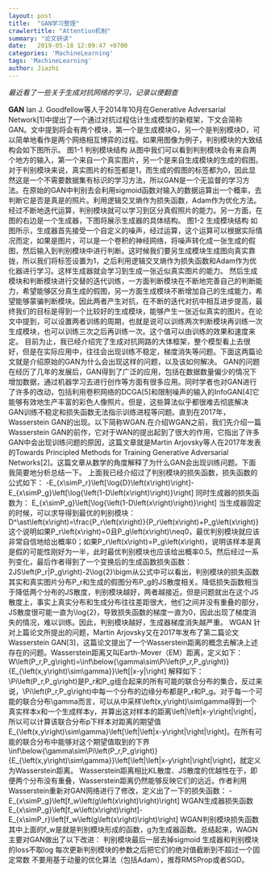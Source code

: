 ```yaml
---
layout: post
title:  "GAN学习整理"
crawlertitle: "Attention机制"
summary: "论文研读"
date:   2019-05-18 12:09:47 +0700
categories: 'MachineLearning'
tags: 'MachineLearning'
author: Jiazhi
---
```

*最近看了一些关于生成对抗网络的学习，记录以便翻查*

**GAN**
Ian J. Goodfellow等人于2014年10月在Generative Adversarial Network[1]中提出了一个通过对抗过程估计生成模型的新框架，下文会简称GAN。文中提到将会有两个模块，第一个是生成模块G，另一个是判别模块D，可以简单地看作是两个网络相互博弈的过程。如果用图像为例子，判别模块的大致结构会如下图所示。
图1-1 判别模块结构
从图中我们可以看到判别模块会有来自两个地方的输入，第一个来自一个真实图片，另一个是来自生成模块的生成的假图。对于判别模块来说，真实图片的标签都是1，而生成的假图的标签都为0，因此显然这是一个不需要数据集有标识的学习方法，所以GAN是一个无监督的学习方法。在原始的GAN中判别去会利用sigmoid函数对输入的数据运算出一个概率，去判断它是否是真是的照片。利用逻辑交叉熵作为损失函数，Adam作为优化方法。经过不断地迭代运算，判别模块就可以学习到区分真假照片的能力。另一方面，在图的右边是一个生成器，下图将展示生成器的具体结构。
图1-2 生成模块结构
如图所示，生成器首先接受一个自定义的噪声，经过运算，这个运算可以根据实际情况而定，如果是图片，可以是一个卷积的神经网络，将噪声转化成一张生成的假图，然后输入到判别模块中进行判断。这时候我们要另生成模块生成图向真实靠拢，所以我们将标签设置为1，之后利用逻辑交叉熵作为损失函数和Adam作为优化器进行学习。这样生成器就会学习到生成一张近似真实图片的能力。
然后生成模块和判断模块进行交替的迭代训练，一方面判断模块在不断地完善自己的判断能力，希望能够区分真生成的假图，另一方面生成模块不断增加自己的生成能力，希望能够蒙骗判断模块。因此两者产生对抗，在不断的迭代对抗中相互进步提高，最终我们的目标是得到一个比较好的生成模块，能够产生一张近似真实的图片。在论文中提到，可以设置两者训练的周期，也就是说可以训练两次判断模块再训练一次生成模块，也可以训练三次之后再训练一次。这个值可以由训练的效果和速度来定。
目前为止，我已经介绍完了生成对抗网路的大体框架，整个模型看上去很好，但是在实际应用中，往往会出现训练不稳定，梯度消失等问题。下面这两篇论文就是介绍原始的GAN为什么会出现这样的问题，以及该如何解决。 
	GAN的问题
在经历了几年的发展后，GAN得到了广泛的应用，包括在数据数量偏少的情况下增加数据，通过机器学习去进行创作等方面有很多应用。同时学者也对GAN进行了许多的改动，包括利用卷积网络的DCGA[5]和限制噪声的输入的InfoGAN[4]它能够有效地生产丰富的彩色人像照片。但是，这些算法似乎都很难去彻底解决GAN训练不稳定和损失函数无法指示训练进程等问题。直到在2017年，Wasserstein GAN的出现。以下简称WGAN.在介绍WGAN之前，我们先介绍一篇Wasserstein GAN的前作，它对于WAN的提出起到了很大的作用，它指出了许多GAN中会出现训练问题的原因，这篇文章就是Martin Arjovsky等人在2017年发表的Towards Principled Methods for Training Generative Adversarial Networks[2]。这篇文章从数学的角度解释了为什么GAN会出现训练问题。下面我简要地分析总结一下。
上面我已经介绍过了判别模块的损失函数，损失函数的公式如下：
-E_{x\simP_r}\left[\log{D}\left(x\right)\right]-E_{x\simP_g}\left[\log{\left(1-D\left(x\right)\right)}\right]
同时生成器的损失函数为：
E_{x\simP_g}\left[\log{\left(1-D\left(x\right)\right)}\right]
当生成器固定的时候，可以求导得到最优的判别模块：
D^\ast\left(x\right)=\frac{P_r\left(x\right)}{P_r\left(x\right)+P_g\left(x\right)}
这个说明如果P_r\left(x\right)=0且P_g\left(x\right)\neq0，最优判别模块就应该非常自信地给出概率0；如果P_r\left(x\right)=P_g\left(x\right)，说明该样本是真是假的可能性刚好为一半，此时最优判别模块也应该给出概率0.5。然后经过一系列变化，最后作者得到了一个变换后的生成函数损失函数：
2JS\left(P_r|P_g\right)-2\log{2}\bigm从公式中可以看出，判别模块的损失函数其实和真实图片分布P_r和生成的假图分布P_g的JS散度相关。降低损失函数相当于降低两个分布的JS散度，判别模块越好，两者越接近。但是问题就出在这个JS散度上，事实上真实分布和生成分布往往差距很大，他们之间并没有重叠的部分，JS散度很可能一直为\log{2}，导致损失函数的梯度一直为0，因此出现了梯度消失的情况，难以训练。因此，判别模块越好，生成器梯度消失越严重。 
	WGAN
针对上篇论文所提出的问题，Martin Arjovsky又在2017年发布了第二篇论文Wasserstein GAN[3]，这篇论文提出了一个Wasserstein距离的概念去解决上述存在的问题。Wasserstein距离又叫Earth-Mover（EM）距离，定义如下：
W\left(P_r,P_g\right)=\inf\below{\gamma\sim\Pi\left(P_r,P_g\right)}{E_{\left(x,y\right)\sim\gamma}}\left[|x-y|\right]
解释如下：\Pi\left(P_r,P_g\right)是P_r和P_g组合起来的所有可能的联合分布的集合，反过来说，\Pi\left(P_r,P_g\right)中每一个分布的边缘分布都是P_r和P_g。对于每一个可能的联合分布\gamma而言，可以从中采样\left(x,y\right)\sim\gamma得到一个真实样本x和一个生成样本y，并算出这对样本的距离\left|\left|x-y\right|\right|，所以可以计算该联合分布p下样本对距离的期望值E_{\left(x,y\right)\sim\gamma}\left[\left|\left|x-y\right|\right|\right]。在所有可能的联合分布中能够对这个期望值取到的下界\inf\below{\gamma\sim\Pi\left(P_r,P_g\right)}{E_{\left(x,y\right)\sim\gamma}}\left[\left|\left|x-y\right|\right|\right]，就定义为Wasserstein距离。
Wasserstein距离相比KL散度、JS散度的优越性在于，即便两个分布没有重叠，Wasserstein距离仍然能够反映它们的远近。作者利用Wasserstein重新对GAN网络进行了修改，定义出了一下的损失函数：
-E_{x\simP_g}\left[f_w\left(g\left(x\right)\right)\right]                 WGAN生成器损失函数
E_{x\simP_g}\left[f_w\left(x\right)\right]-E_{x\simP_r}\left[f_w\left(g\left(x\right)\right)\right]     WGAN判别模块损失函数
其中上面的f_w是就是判别模块形成的函数，g为生成器函数。总结起来，WAGN主要对GAN做出了以下改进：
	判别模块最后一层去掉sigmoid
	生成器和判别模块的loss不取log
	每次更新判别模块的参数之后把它们的绝对值截断到不超过一个固定常数
不要用基于动量的优化算法（包括Adam），推荐RMSProp或者SGD。

